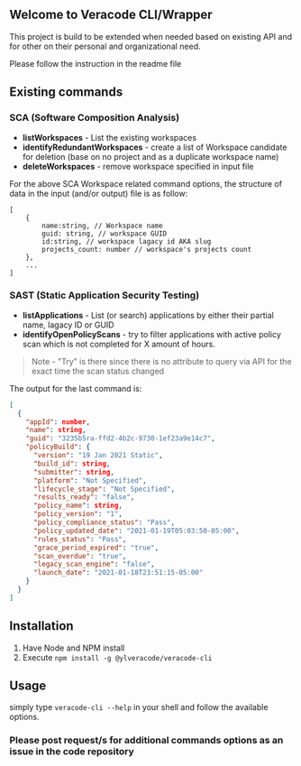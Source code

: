 ## Welcome to Veracode CLI/Wrapper

This project is build to be extended when needed based on existing API and for other on their personal and organizational need.

Please follow the instruction in the readme file

## Existing commands
### SCA (Software Composition Analysis)
- __listWorkspaces__ - List the existing workspaces
- __identifyRedundantWorkspaces__ - create a list of Workspace candidate for deletion (base on no project and as a duplicate workspace name)
- __deleteWorkspaces__ - remove workspace specified in input file

For the above SCA Workspace related command options, the structure of data in the input (and/or output) file is as follow:
```
[
    {
        name:string, // Workspace name
        guid: string, // workspace GUID
        id:string, // workspace lagacy id AKA slug
        projects_count: number // workspace's projects count
    },
    ...
]
```

### SAST (Static Application Security Testing)
- __listApplications__ - List (or search) applications by either their partial name, lagacy ID or GUID
- __identifyOpenPolicyScans__ - try to filter applications with active policy scan which is not completed for X amount of hours. 
> Note - "Try" is there since there is no attribute to query via API for the exact time the scan status changed

The output for the last command is:
```json
[
  {
    "appId": number,
    "name": string,
    "guid": "3235b5ra-ffd2-4b2c-9730-1ef23a9e14c7",
    "policyBuild": {
      "version": "19 Jan 2021 Static",
      "build_id": string,
      "submitter": string,
      "platform": "Not Specified",
      "lifecycle_stage": "Not Specified",
      "results_ready": "false",
      "policy_name": string,
      "policy_version": "1",
      "policy_compliance_status": "Pass",
      "policy_updated_date": "2021-01-19T05:03:50-05:00",
      "rules_status": "Pass",
      "grace_period_expired": "true",
      "scan_overdue": "true",
      "legacy_scan_engine": "false",
      "launch_date": "2021-01-18T23:51:15-05:00"
    }
  }
]
```

## Installation

1. Have Node and NPM install
2. Execute `npm install -g @ylveracode/veracode-cli`

## Usage
simply type `veracode-cli --help` in your shell and follow the available options.

    
          

### Please post request/s for additional commands options as an issue in the code repository
